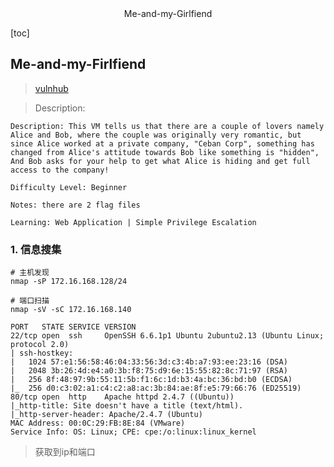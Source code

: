 <center>Me-and-my-Girlfiend</center>





[toc]







## Me-and-my-Firlfiend

> [vulnhub](https://www.vulnhub.com/entry/me-and-my-girlfriend-1,409/)



> Description: 

```shell
Description: This VM tells us that there are a couple of lovers namely Alice and Bob, where the couple was originally very romantic, but since Alice worked at a private company, "Ceban Corp", something has changed from Alice's attitude towards Bob like something is "hidden", And Bob asks for your help to get what Alice is hiding and get full access to the company!

Difficulty Level: Beginner

Notes: there are 2 flag files

Learning: Web Application | Simple Privilege Escalation
```





### 1. 信息搜集

```shell
# 主机发现
nmap -sP 172.16.168.128/24

# 端口扫描
nmap -sV -sC 172.16.168.140

PORT   STATE SERVICE VERSION
22/tcp open  ssh     OpenSSH 6.6.1p1 Ubuntu 2ubuntu2.13 (Ubuntu Linux; protocol 2.0)
| ssh-hostkey: 
|   1024 57:e1:56:58:46:04:33:56:3d:c3:4b:a7:93:ee:23:16 (DSA)
|   2048 3b:26:4d:e4:a0:3b:f8:75:d9:6e:15:55:82:8c:71:97 (RSA)
|   256 8f:48:97:9b:55:11:5b:f1:6c:1d:b3:4a:bc:36:bd:b0 (ECDSA)
|_  256 d0:c3:02:a1:c4:c2:a8:ac:3b:84:ae:8f:e5:79:66:76 (ED25519)
80/tcp open  http    Apache httpd 2.4.7 ((Ubuntu))
|_http-title: Site doesn't have a title (text/html).
|_http-server-header: Apache/2.4.7 (Ubuntu)
MAC Address: 00:0C:29:FB:8E:84 (VMware)
Service Info: OS: Linux; CPE: cpe:/o:linux:linux_kernel
```

> 获取到ip和端口
